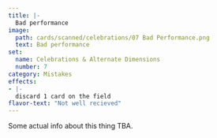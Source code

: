 ```yaml
---
title: |-
  Bad performance
image: 
  path: cards/scanned/celebrations/07 Bad Performance.png
  text: Bad performance
set:
  name: Celebrations & Alternate Dimensions
  number: 7
category: Mistakes
effects: 
- |-
  discard 1 card on the field
flavor-text: "Not well recieved"
---
```

Some actual info about this thing TBA.
